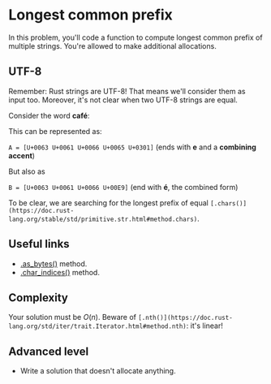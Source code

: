 # Longest common prefix

In this problem, you'll code a function to compute longest common prefix of multiple strings. You're allowed to make additional allocations.

## UTF-8

Remember: Rust strings are UTF-8! That means we'll consider them as input too. Moreover, it's not clear when two UTF-8 strings are equal.

Consider the word **café**:

This can be represented as:

`A = [U+0063 U+0061 U+0066 U+0065 U+0301]` (ends with **e** and a **combining accent**)

But also as

`B = [U+0063 U+0061 U+0066 U+00E9]` (end with **é**, the combined form)

To be clear, we are searching for the longest prefix of equal `[.chars()](https://doc.rust-lang.org/stable/std/primitive.str.html#method.chars)`.

## Useful links

- [.as_bytes()](https://doc.rust-lang.org/std/string/struct.String.html#method.as_bytes) method.
- [.char_indices()](https://doc.rust-lang.org/std/string/struct.String.html#method.char_indices) method.

## Complexity

Your solution must be $O(n)$. Beware of `[.nth()](https://doc.rust-lang.org/std/iter/trait.Iterator.html#method.nth)`: it's linear!

## Advanced level

- Write a solution that doesn't allocate anything.
